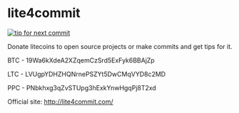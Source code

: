 lite4commit
==========
[![tip for next commit](http://peer4commit.com/projects/15.svg)](http://peer4commit.com/projects/15)

Donate litecoins to open source projects or make commits and get tips for it.

BTC - 19Wa6kXdeA2XZqemCzSrd5ExFyk6BBAjZp

LTC - LVUgpYDHZHQNrnePSZYt5DwCMqVYD8c2MD

PPC - PNbkhxg3qZvSTUpg3hExkYnwHgqPj8T2xd

Official site: http://lite4commit.com/



